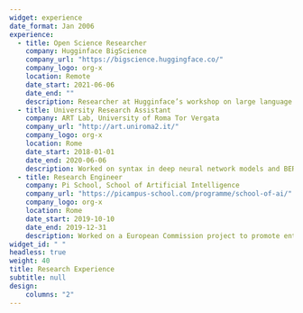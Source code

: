 ```yaml
---
widget: experience
date_format: Jan 2006
experience:
  - title: Open Science Researcher
    company: Hugginface BigScience
    company_url: "https://bigscience.huggingface.co/"
    company_logo: org-x
    location: Remote
    date_start: 2021-06-06
    date_end: ""
    description: Researcher at Hugginface’s workshop on large language models. Worked in the prompt-engineering working group on zero-shot generalization. Two publications.
  - title: University Research Assistant
    company: ART Lab, University of Roma Tor Vergata 
    company_url: "http://art.uniroma2.it/"
    company_logo: org-x
    location: Rome
    date_start: 2018-01-01
    date_end: 2020-06-06
    description: Worked on syntax in deep neural network models and BERT-based NLP models.
  - title: Research Engineer
    company: Pi School, School of Artificial Intelligence 
    company_url: "https://picampus-school.com/programme/school-of-ai/"
    company_logo: org-x
    location: Rome
    date_start: 2019-10-10
    date_end: 2019-12-31
    description: Worked on a European Commission project to promote entrepreneurship and tech transfer in the R&D area (“Started Project”)  via NLP-based tools.
widget_id: " "
headless: true
weight: 40
title: Research Experience
subtitle: null
design:
    columns: "2"
---
```

